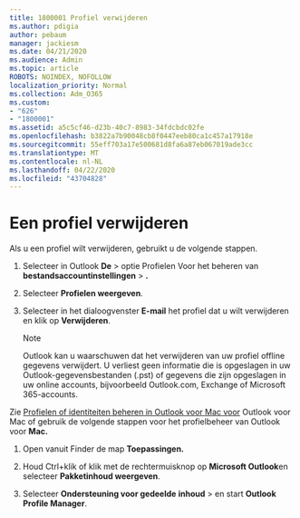 ```yaml
---
title: 1800001 Profiel verwijderen
ms.author: pdigia
author: pebaum
manager: jackiesm
ms.date: 04/21/2020
ms.audience: Admin
ms.topic: article
ROBOTS: NOINDEX, NOFOLLOW
localization_priority: Normal
ms.collection: Adm_O365
ms.custom:
- "626"
- "1800001"
ms.assetid: a5c5cf46-d23b-40c7-8983-34fdcbdc02fe
ms.openlocfilehash: b3822a7b90048cb8f0447eeb80ca1c457a17918e
ms.sourcegitcommit: 55eff703a17e500681d8fa6a87eb067019ade3cc
ms.translationtype: MT
ms.contentlocale: nl-NL
ms.lasthandoff: 04/22/2020
ms.locfileid: "43704828"
---
```

# <a name="delete-a-profile"></a>Een profiel verwijderen

Als u een profiel wilt verwijderen, gebruikt u de volgende stappen.
  
1. Selecteer in Outlook **De** \> optie Profielen Voor het beheren van **bestandsaccountinstellingen** \> **.**

2. Selecteer **Profielen weergeven**.

3. Selecteer in het dialoogvenster **E-mail** het profiel dat u wilt verwijderen en klik op **Verwijderen**.

    > [!NOTE]
    > Outlook kan u waarschuwen dat het verwijderen van uw profiel offline gegevens verwijdert. U verliest geen informatie die is opgeslagen in uw Outlook-gegevensbestanden (.pst) of gegevens die zijn opgeslagen in uw online accounts, bijvoorbeeld Outlook.com, Exchange of Microsoft 365-accounts.
  
Zie [Profielen of identiteiten beheren in Outlook voor Mac voor](https://support.office.com/article/fed2a955-74df-4a24-bef6-78a426958c4c.aspx) Outlook voor Mac of gebruik de volgende stappen voor het profielbeheer van Outlook voor **Mac.**
  
1. Open vanuit Finder de map **Toepassingen.**

2. Houd Ctrl+klik of klik met de rechtermuisknop op **Microsoft Outlook**en selecteer **Pakketinhoud weergeven**.

3. Selecteer **Ondersteuning voor gedeelde** **inhoud** \> en start **Outlook Profile Manager**.
